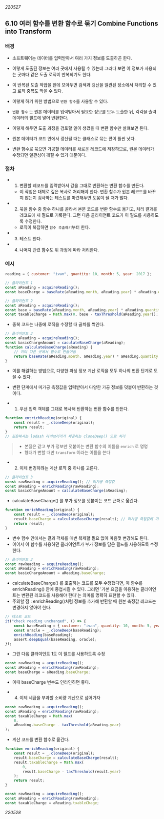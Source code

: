 _220527_

## 6.10 여러 함수를 변환 함수로 묶기 Combine Functions into Transform

### 배경

- 소프트웨어는 데이터를 입력받아서 여러 가지 정보를 도출하곤 한다.
- 이렇게 도출된 정보는 여러 곳에서 사용될 수 있는데 그러다 보면 이 정보가 사용되는 곳마다 같은 도출 로직이 반복되기도 한다.
- 이 반복된 도출 작업을 한데 모아두면 검색과 갱신을 일관된 장소에서 처리할 수 있고 로직 중복도 막을 수 있다.
- 이렇게 하기 위한 방법으로 `변환 함수`를 사용할 수 있다.
- `변환 함수` 는 원본 데이터를 입력받아서 필요한 정보를 모두 도출한 뒤, 각각을 출력 데이터의 필드에 넣어 반환한다.
- 이렇게 해두면 도출 과정을 검토할 일이 생겼을 때 변환 함수만 살펴보면 된다.

- 원본 데이터가 코드 안에서 갱신될 때는 클래스로 묶는 편이 훨씬 낫다.
- 변환 함수로 묶으면 가공할 데이터를 새로운 레코드에 저장하므로, 원본 데이터가 수정되면 일관성이 깨질 수 있기 대문이다.

### 절차

- 1. 변환할 레코드를 입력받아서 값을 그대로 반환하는 변환 함수를 만든다.
  - 이 작업은 대체로 깊은 복사로 처리해야 한다. 변환 함수가 원본 레코드를 바꾸지 않는지 검사하는 테스트를 마련해두면 도움이 될 때가 많다.
- 2. 묶을 함수 중 함수 하나를 골라서 본문 코드를 변환 함수로 옮기고, 처리 결과를 레코드에 새 필드로 기록한다. 그런 다음 클라이언트 코드가 이 필드를 사용하도록 수정한다.
  - 로직이 복잡하면 `함수 추출하기`부터 한다.
- 3. 테스트 한다.
- 4. 나머지 관련 함수도 위 과정에 따라 처리한다.

### 예시

```js
reading = { customer: "ivan", quantity: 10, month: 5, year: 2017 };

// 클라이언트 1
const aReading = acquireReading();
const baseCharge = baseRate(aReading.month, aReading.year) * aReading.quantity;

// 클라이언트 2
const aReading = acquireReading();
const base = baseRate(aReading.month, aReading.year) * aReading.quantity;
const taxableCharge = Math.max(0, base - taxThreshold(aReading.year));
```

- 중복 코드는 나중에 로직을 수정할 때 골치를 썩인다.

```js
// 클라이언트 3
const aReading = acquireReading();
const basicChargeAmount = caculateBaseCharge(aReading);
function calculateBaseCharge(aReading) {
	// 이미 다른 곳에서 함수로 만들어둠
	return baseRate(aReading.month, aReading.year) * aReading.quantity;
}
```

- 이를 해결하는 방법으로, 다양한 파생 정보 계산 로직을 모두 하나의 변환 단계로 모을 수 있다.
- 변환 단계에서 미가공 측정값을 입력받아서 다양한 가공 정보를 덧붙여 반환하는 것이다.

- 1. 우선 입력 객체를 그대로 복사해 반환하는 변환 함수를 만든다.

```js
function entrichReading(original) {
	const result = _.cloneDeep(original);
	return result;
}
// 깊은복사는 lodash 라이브러리가 제공하는 cloneDeep() 으로 처리
```

> - 본질은 같고 부가 정보만 덧붙이는 변환 함수의 이름을 `enrich` 로 명명
> - 형태가 변할 때만 `transform` 이라는 이름을 쓴다

- 2. 이제 변경하려는 계산 로직 중 하나를 고른다.

```js
// 클라이언트 3
const rawReading = acquireReading(); // 미가공 측정값
const aReading = enrichReading(rawReading);
const basicChargeAmount = calculateBaseCharge(aReading);
```

- calculateBaseCharge() 를 부가 정보를 덧붙이는 코드 근처로 옮긴다.

```js
function enrichReading(original) {
	const result = _.cloneDeep(original);
	result.baseCharge = calculateBaseCharge(result); // 미가공 측정값에 기본 소비량을 부가 정보로 덧붙임
	return result;
}
```

- 변수 함수 안에서는 결과 객체를 매번 복제할 필요 없이 마음껏 변경해도 된다.
- 이어서 이 함수를 사용하던 클라이언트가 부가 정보를 담은 필드를 사용하도록 수정한다.

```js
// 클라이언트 3
const rawReading = acquireReading();
const aReading = enrichReading(rawReading);
const basicChargeAmount = aReading.baseCharge;
```

- calculateBaseCharge() 를 호출하는 코드를 모두 수정했다면, 이 함수를 enrichReading() 안에 중첩시킬 수 있다. 그러면 '기본 요금을 이용하는 클라이언트는 변환된 레코드를 사용해야 한다'는 의미를 명확히 표현할 수 있다.
- 주의할 점 : enrichReading()처럼 정보를 추가해 반환할 때 원본 측정값 레코드는 변경하지 않아야 한다.

```js
// 테스트 코드
it("check reading unchanged", () => {
	const baseReading = { customer: "ivan", quantity: 10, month: 5, year: 2017 };
	const oracle = _.cloneDeep(baseReading);
	enrichReading(baseReading);
	assert.deepEqual(baseReading, oracle);
});
```

- 그런 다음 클라이언트 1도 이 필드를 사용하도록 수정

```js
const rawReading = acquireReading();
const aReading = enrichReading(rawReading);
const baseCharge = aReading.baseCharge;
```

- 이때 baseCharge 변수도 인라인하면 좋다.

- 4. 이제 세금을 부과할 소비량 계산으로 넘어가자

```js
const rawReading = acquireReading();
const aReading = enrichReading(rawReading);
const taxableCharge = Math.max(
	0,
	aReading.baseCharge - taxThreshold(aReading.year)
);
```

- 계산 코드를 변환 함수로 옮긴다.

```js
function enrichReading(original) {
	const result = _.cloneDeep(original);
	result.baseCharge = calculateBaseCharge(result);
	result.taxableCharge = Math.max(
		0,
		result.baseCharge - taxThreshold(result.year)
	);
	return result;
}
```

```js
const rawReading = acquireReading();
const aReading = enrichReading(rawReading);
const taxableCharge = aReading.txableChage;
```

_220528_
